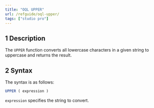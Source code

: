```yaml
---
title: "OQL UPPER"
url: /refguide/oql-upper/
tags: ["studio pro"]
---
```


## 1 Description

The `UPPER` function converts all lowercase characters in a given string to uppercase and returns the result.

## 2 Syntax

The syntax is as follows:

```sql
UPPER ( expression )
```

`expression` specifies the string to convert.
